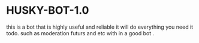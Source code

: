 # HUSKY-BOT-1.0
this is a bot that is highly useful and reliable it will do everything you need it todo. such as moderation futurs and etc with in a good bot .
